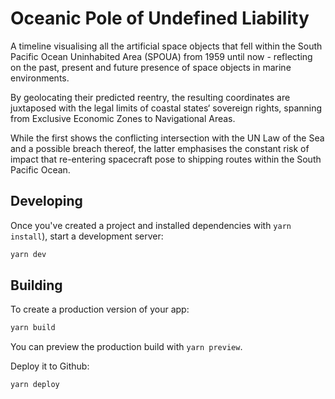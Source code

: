 # Oceanic Pole of Undefined Liability

A timeline visualising all the artificial space objects that fell within the South Pacific Ocean Uninhabited Area (SPOUA) from 1959 until now - reflecting on the past, present and future presence of space objects in marine environments.

By geolocating their predicted reentry, the resulting coordinates are juxtaposed with the legal limits of coastal states‘ sovereign rights, spanning from Exclusive Economic Zones to Navigational Areas.

While the first shows the conflicting intersection with the UN Law of the Sea and a possible breach thereof, the latter emphasises the constant risk of impact that re-entering spacecraft pose to shipping routes within the South Pacific Ocean.
          
 
## Developing

Once you've created a project and installed dependencies with `yarn install`), start a development server:

```bash
yarn dev
```

## Building

To create a production version of your app:

```bash
yarn build
```

You can preview the production build with `yarn preview`.

Deploy it to Github:
```bash
yarn deploy
```

